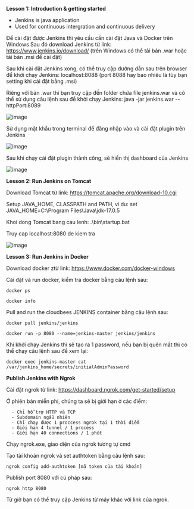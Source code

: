 **Lesson 1: Introduction & getting started**
  - Jenkins is java application
  - Used for continuous intergration and continuous delivery
  
  Để cài đặt được Jenkins thì yêu cầu cần cài đặt Java và Docker trên Windows
  Sau đó download Jenkins từ link: https://www.jenkins.io/download/ (trên Windows có thể tải bản .war hoặc tải bản .msi để cài đặt)
  
  Sau khi cài đặt Jenkins xong, có thể truy cập đường dẫn sau trên browser để khởi chạy Jenkins: localhost:8088 (port 8088 hay bao nhiêu là tùy bạn setting khi cài đặt bằng .msi)
  
  Riêng với bản .war thì bạn truy cập đến folder chứa file jenkins.war và có thể sử dụng câu lệnh sau để khởi chạy Jenkins: java -jar jenkins.war --httpPort:8089
  
  ![image](https://user-images.githubusercontent.com/19218660/208485400-1077a01a-f2ac-42c1-8836-e2a8732c3460.png)
  
  Sử dụng mật khẩu trong terminal để đăng nhập vào và cài đặt plugin trên Jenkins
  
  ![image](https://user-images.githubusercontent.com/19218660/208486047-1e1f0b7c-3d8b-44cf-9e37-0b8974464a27.png)

  Sau khi chạy cài đặt plugin thành công, sẽ hiển thị dashboard của Jenkins
  
  ![image](https://user-images.githubusercontent.com/19218660/208486445-5468fdb0-eb62-4ce5-aae0-48879578a2c3.png)

**Lesson 2: Run Jenkins on Tomcat**

  Download Tomcat từ link: https://tomcat.apache.org/download-10.cgi
  
  Setup JAVA_HOME, CLASSPATH and PATH, vi du: set JAVA_HOME=C:\Program Files\Java\jdk-17.0.5
  
  Khoi dong Tomcat bang cau lenh: .\bin\startup.bat
  
  Truy cap localhost:8080 de kiem tra
  
  ![image](https://user-images.githubusercontent.com/19218660/208732898-af5d6b0c-e43b-48e9-b575-3ee912252947.png)

  
**Lesson 3: Run Jenkins in Docker**

  Download docker ztừ link: https://www.docker.com/docker-windows
  
  Cài đặt và run docker, kiểm tra docker bằng câu lệnh sau:
  
  `docker ps`
  
  `docker info`
  
  Pull and run the cloudbees JENKINS container bằng câu lệnh sau:
  
  `docker pull jenkins/jenkins`
  
  `docker run -p 8080 --name=jenkins-master jenkins/jenkins`
  
  Khi khởi chạy Jenkins thì sẽ tạo ra 1 password, nếu bạn bị quên mất thì có thể chạy câu lệnh sau để xem lại:
  
  `docker exec jenkins-master cat /var/jenkins_home/secrets/initialAdminPassword`
  
  **Publish Jenkins with Ngrok**
  
  Cài đặt ngrok từ link: https://dashboard.ngrok.com/get-started/setup
  
  Ở phiên bản miễn phí, chúng ta sẽ bị giới hạn ở các điểm:

      - Chỉ hỗ trợ HTTP và TCP
      - Subdomain ngẫu nhiên
      - Chỉ chạy được 1 proccess ngrok tại 1 thời điểm
      - Giới hạn 4 tunnel / 1 process
      - Giới hạn 40 connections / 1 phút
      
  Chạy ngrok.exe, giao diện của ngrok tương tự cmd
  
  Tạo tài khoản ngrok và set authtoken bằng câu lệnh sau:
  
  `ngrok config add-authtoken [mã token của tài khoản]`
  
  Publish port 8080 với cú pháp sau:
  
  `ngrok http 8080`
  
  Từ giờ bạn có thể truy cập Jenkins từ máy khác với link của ngrok.
